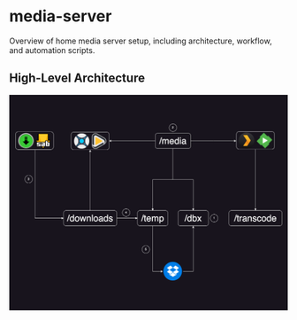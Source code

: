 # media-server
Overview of home media server setup, including architecture, workflow, and automation scripts.

## High-Level Architecture
![High-Level Architecture](./blob/media_server.png)
